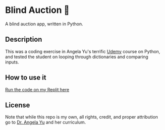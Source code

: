 # Blind Auction 🙈
A blind auction app, written in Python.

## Description
This was a coding exercise in Angela Yu's terrific [Udemy](https://www.udemy.com/course/100-days-of-code/) course on Python, and tested the student on looping through dictionaries and comparing inputs.

## How to use it
[Run the code on my Replit here](https://replit.com/@Clifton893/Blind-Auction)

## License
Note that while this repo is my own, all rights, credit, and proper attribution go to [Dr. Angela Yu](https://www.udemy.com/user/4b4368a3-b5c8-4529-aa65-2056ec31f37e/) and her curriculum.
